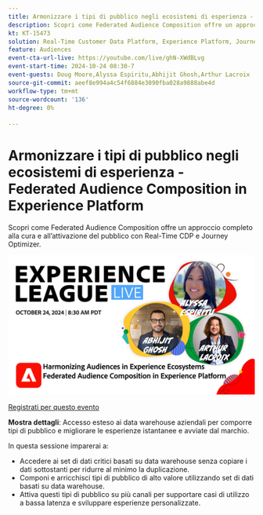 ```yaml
---
title: Armonizzare i tipi di pubblico negli ecosistemi di esperienza - Federated Audience Composition in Experience Platform
description: Scopri come Federated Audience Composition offre un approccio completo alla cura e all’attivazione del pubblico con Real-Time CDP e Journey Optimizer.
kt: KT-15473
solution: Real-Time Customer Data Platform, Experience Platform, Journey Optimizer
feature: Audiences
event-cta-url-live: https://youtube.com/live/ghN-XWdBLvg
event-start-time: 2024-10-24 08:30-7
event-guests: Doug Moore,Alyssa Espiritu,Abhijit Ghosh,Arthur Lacroix
source-git-commit: aeef8e994a4c54f6884e3090fba028a9888abe4d
workflow-type: tm+mt
source-wordcount: '136'
ht-degree: 0%

---
```


# Armonizzare i tipi di pubblico negli ecosistemi di esperienza - Federated Audience Composition in Experience Platform

Scopri come Federated Audience Composition offre un approccio completo alla cura e all’attivazione del pubblico con Real-Time CDP e Journey Optimizer.

<img alt="Experience League LIVE 24 ottobre 2024" src="../episodes/assets/ep41-web-banner.png">

[Registrati per questo evento](https://engage.adobe.com/ExpLeagueLive-241024.html)

**Mostra dettagli**:
Accesso esteso ai data warehouse aziendali per comporre tipi di pubblico e migliorare le esperienze istantanee e avviate dal marchio.

In questa sessione imparerai a:

* Accedere ai set di dati critici basati su data warehouse senza copiare i dati sottostanti per ridurre al minimo la duplicazione.
* Componi e arricchisci tipi di pubblico di alto valore utilizzando set di dati basati su data warehouse.
* Attiva questi tipi di pubblico su più canali per supportare casi di utilizzo a bassa latenza e sviluppare esperienze personalizzate.
